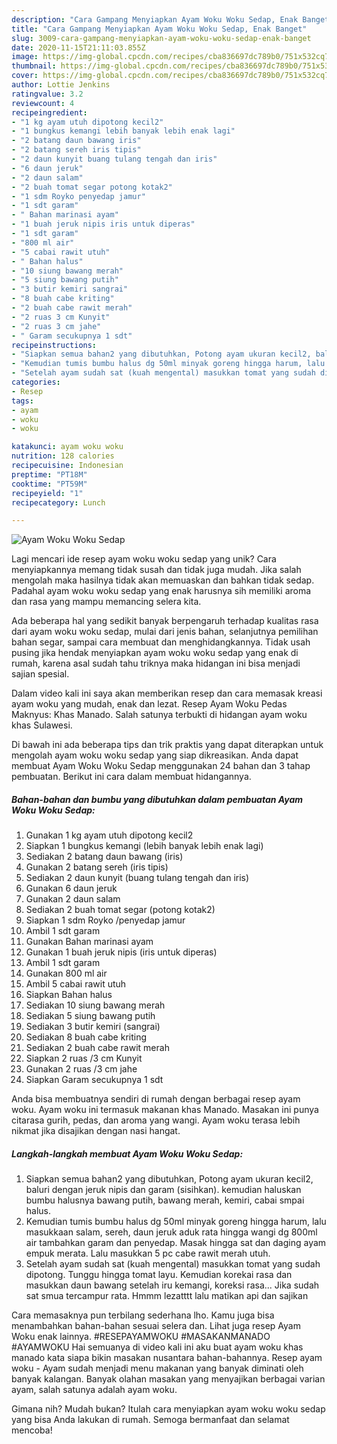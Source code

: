 ```yaml
---
description: "Cara Gampang Menyiapkan Ayam Woku Woku Sedap, Enak Banget"
title: "Cara Gampang Menyiapkan Ayam Woku Woku Sedap, Enak Banget"
slug: 3009-cara-gampang-menyiapkan-ayam-woku-woku-sedap-enak-banget
date: 2020-11-15T21:11:03.855Z
image: https://img-global.cpcdn.com/recipes/cba836697dc789b0/751x532cq70/ayam-woku-woku-sedap-foto-resep-utama.jpg
thumbnail: https://img-global.cpcdn.com/recipes/cba836697dc789b0/751x532cq70/ayam-woku-woku-sedap-foto-resep-utama.jpg
cover: https://img-global.cpcdn.com/recipes/cba836697dc789b0/751x532cq70/ayam-woku-woku-sedap-foto-resep-utama.jpg
author: Lottie Jenkins
ratingvalue: 3.2
reviewcount: 4
recipeingredient:
- "1 kg ayam utuh dipotong kecil2"
- "1 bungkus kemangi lebih banyak lebih enak lagi"
- "2 batang daun bawang iris"
- "2 batang sereh iris tipis"
- "2 daun kunyit buang tulang tengah dan iris"
- "6 daun jeruk"
- "2 daun salam"
- "2 buah tomat segar potong kotak2"
- "1 sdm Royko penyedap jamur"
- "1 sdt garam"
- " Bahan marinasi ayam"
- "1 buah jeruk nipis iris untuk diperas"
- "1 sdt garam"
- "800 ml air"
- "5 cabai rawit utuh"
- " Bahan halus"
- "10 siung bawang merah"
- "5 siung bawang putih"
- "3 butir kemiri sangrai"
- "8 buah cabe kriting"
- "2 buah cabe rawit merah"
- "2 ruas 3 cm Kunyit"
- "2 ruas 3 cm jahe"
- " Garam secukupnya 1 sdt"
recipeinstructions:
- "Siapkan semua bahan2 yang dibutuhkan, Potong ayam ukuran kecil2, baluri dengan jeruk nipis dan garam (sisihkan). kemudian haluskan bumbu halusnya bawang putih, bawang merah, kemiri, cabai smpai halus."
- "Kemudian tumis bumbu halus dg 50ml minyak goreng hingga harum, lalu masukkaan salam, sereh, daun jeruk aduk rata hingga wangi dg 800ml air tambahkan garam dan penyedap. Masak hingga sat dan daging ayam empuk merata. Lalu masukkan 5 pc cabe rawit merah utuh."
- "Setelah ayam sudah sat (kuah mengental) masukkan tomat yang sudah dipotong. Tunggu hingga tomat layu. Kemudian korekai rasa dan masukkan daun bawang setelah iru kemangi, koreksi rasa... Jika sudah sat smua tercampur rata. Hmmm lezatttt lalu matikan api dan sajikan"
categories:
- Resep
tags:
- ayam
- woku
- woku

katakunci: ayam woku woku 
nutrition: 128 calories
recipecuisine: Indonesian
preptime: "PT18M"
cooktime: "PT59M"
recipeyield: "1"
recipecategory: Lunch

---
```



![Ayam Woku Woku Sedap](https://img-global.cpcdn.com/recipes/cba836697dc789b0/751x532cq70/ayam-woku-woku-sedap-foto-resep-utama.jpg)

Lagi mencari ide resep ayam woku woku sedap yang unik? Cara menyiapkannya memang tidak susah dan tidak juga mudah. Jika salah mengolah maka hasilnya tidak akan memuaskan dan bahkan tidak sedap. Padahal ayam woku woku sedap yang enak harusnya sih memiliki aroma dan rasa yang mampu memancing selera kita.

Ada beberapa hal yang sedikit banyak berpengaruh terhadap kualitas rasa dari ayam woku woku sedap, mulai dari jenis bahan, selanjutnya pemilihan bahan segar, sampai cara membuat dan menghidangkannya. Tidak usah pusing jika hendak menyiapkan ayam woku woku sedap yang enak di rumah, karena asal sudah tahu triknya maka hidangan ini bisa menjadi sajian spesial.

Dalam video kali ini saya akan memberikan resep dan cara memasak kreasi ayam woku yang mudah, enak dan lezat. Resep Ayam Woku Pedas Maknyus: Khas Manado. Salah satunya terbukti di hidangan ayam woku khas Sulawesi.


Di bawah ini ada beberapa tips dan trik praktis yang dapat diterapkan untuk mengolah ayam woku woku sedap yang siap dikreasikan. Anda dapat membuat Ayam Woku Woku Sedap menggunakan 24 bahan dan 3 tahap pembuatan. Berikut ini cara dalam membuat hidangannya.

<!--inarticleads1-->

##### Bahan-bahan dan bumbu yang dibutuhkan dalam pembuatan Ayam Woku Woku Sedap:

1. Gunakan 1 kg ayam utuh dipotong kecil2
1. Siapkan 1 bungkus kemangi (lebih banyak lebih enak lagi)
1. Sediakan 2 batang daun bawang (iris)
1. Gunakan 2 batang sereh (iris tipis)
1. Sediakan 2 daun kunyit (buang tulang tengah dan iris)
1. Gunakan 6 daun jeruk
1. Gunakan 2 daun salam
1. Sediakan 2 buah tomat segar (potong kotak2)
1. Siapkan 1 sdm Royko /penyedap jamur
1. Ambil 1 sdt garam
1. Gunakan  Bahan marinasi ayam
1. Gunakan 1 buah jeruk nipis (iris untuk diperas)
1. Ambil 1 sdt garam
1. Gunakan 800 ml air
1. Ambil 5 cabai rawit utuh
1. Siapkan  Bahan halus
1. Sediakan 10 siung bawang merah
1. Sediakan 5 siung bawang putih
1. Sediakan 3 butir kemiri (sangrai)
1. Sediakan 8 buah cabe kriting
1. Sediakan 2 buah cabe rawit merah
1. Siapkan 2 ruas /3 cm Kunyit
1. Gunakan 2 ruas /3 cm jahe
1. Siapkan  Garam secukupnya 1 sdt


Anda bisa membuatnya sendiri di rumah dengan berbagai resep ayam woku. Ayam woku ini termasuk makanan khas Manado. Masakan ini punya citarasa gurih, pedas, dan aroma yang wangi. Ayam woku terasa lebih nikmat jika disajikan dengan nasi hangat. 

<!--inarticleads2-->

##### Langkah-langkah membuat Ayam Woku Woku Sedap:

1. Siapkan semua bahan2 yang dibutuhkan, Potong ayam ukuran kecil2, baluri dengan jeruk nipis dan garam (sisihkan). kemudian haluskan bumbu halusnya bawang putih, bawang merah, kemiri, cabai smpai halus.
1. Kemudian tumis bumbu halus dg 50ml minyak goreng hingga harum, lalu masukkaan salam, sereh, daun jeruk aduk rata hingga wangi dg 800ml air tambahkan garam dan penyedap. Masak hingga sat dan daging ayam empuk merata. Lalu masukkan 5 pc cabe rawit merah utuh.
1. Setelah ayam sudah sat (kuah mengental) masukkan tomat yang sudah dipotong. Tunggu hingga tomat layu. Kemudian korekai rasa dan masukkan daun bawang setelah iru kemangi, koreksi rasa... Jika sudah sat smua tercampur rata. Hmmm lezatttt lalu matikan api dan sajikan


Cara memasaknya pun terbilang sederhana lho. Kamu juga bisa menambahkan bahan-bahan sesuai selera dan. Lihat juga resep Ayam Woku enak lainnya. #RESEPAYAMWOKU #MASAKANMANADO #AYAMWOKU Hai semuanya di video kali ini aku buat ayam woku khas manado kata siapa bikin masakan nusantara bahan-bahannya. Resep ayam woku - Ayam sudah menjadi menu makanan yang banyak diminati oleh banyak kalangan. Banyak olahan masakan yang menyajikan berbagai varian ayam, salah satunya adalah ayam woku. 

Gimana nih? Mudah bukan? Itulah cara menyiapkan ayam woku woku sedap yang bisa Anda lakukan di rumah. Semoga bermanfaat dan selamat mencoba!
